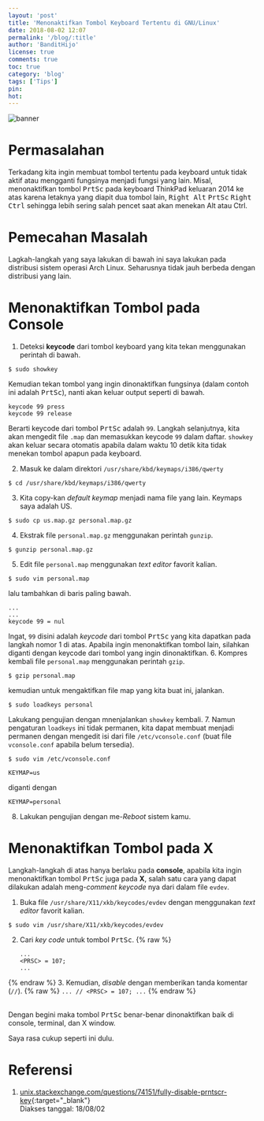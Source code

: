 ```yaml
---
layout: 'post'
title: 'Menonaktifkan Tombol Keyboard Tertentu di GNU/Linux'
date: 2018-08-02 12:07
permalink: '/blog/:title'
author: 'BanditHijo'
license: true
comments: true
toc: true
category: 'blog'
tags: ['Tips']
pin:
hot:
---
```


<!-- BANNER OF THE POST -->
<img class="post-body-img" src="{{ site.lazyload.logo_blank_banner }}" data-echo="https://s20.postimg.cc/9myvdtav1/banner_post_19.png" alt="banner">

# Permasalahan
Terkadang kita ingin membuat tombol tertentu pada keyboard untuk tidak aktif atau mengganti fungsinya menjadi fungsi yang lain. Misal, menonaktifkan tombol <kbd>PrtSc</kbd> pada keyboard ThinkPad keluaran 2014 ke atas karena letaknya yang diapit dua tombol lain, <kbd>Right Alt</kbd> <kbd>PrtSc</kbd> <kbd>Right Ctrl</kbd> sehingga lebih sering salah pencet saat akan menekan Alt atau Ctrl.

# Pemecahan Masalah

Lagkah-langkah yang saya lakukan di bawah ini saya lakukan pada distribusi sistem operasi Arch Linux. Seharusnya tidak jauh berbeda dengan distribusi yang lain.

# Menonaktifkan Tombol pada Console

1. Deteksi **keycode** dari tombol keyboard yang kita tekan menggunakan perintah di bawah.
```
$ sudo showkey
```
Kemudian tekan tombol yang ingin dinonaktifkan fungsinya (dalam contoh ini adalah <kbd>PrtSc</kbd>), nanti akan keluar output seperti di bawah.
```
keycode 99 press
keycode 99 release
```
Berarti keycode dari tombol <kbd>PrtSc</kbd> adalah `99`.
Langkah selanjutnya, kita akan mengedit file `.map` dan memasukkan keycode `99` dalam daftar. `showkey` akan keluar secara otomatis apabila dalam waktu 10 detik kita tidak menekan tombol apapun pada keyboard.

2. Masuk ke dalam direktori `/usr/share/kbd/keymaps/i386/qwerty`
```
$ cd /usr/share/kbd/keymaps/i386/qwerty
```
3. Kita copy-kan *default keymap* menjadi nama file yang lain. Keymaps saya adalah US.
```
$ sudo cp us.map.gz personal.map.gz
```
4. Ekstrak file `personal.map.gz` menggunakan perintah `gunzip`.
```
$ gunzip personal.map.gz
```
5. Edit file `personal.map` menggunakan *text editor* favorit kalian.
```
$ sudo vim personal.map
```
lalu tambahkan di baris paling bawah.
```
...
...
keycode 99 = nul
```
Ingat, `99` disini adalah *keycode* dari tombol <kbd>PrtSc</kbd> yang kita dapatkan pada langkah nomor 1 di atas. Apabila ingin menonaktifkan tombol lain, silahkan diganti dengan keycode dari tombol yang ingin dinonaktifkan.
6. Kompres kembali file `personal.map` menggunakan perintah `gzip`.
```
$ gzip personal.map
```
kemudian untuk mengaktifkan file map yang kita buat ini, jalankan.
```
$ sudo loadkeys personal
```
Lakukang pengujian dengan mnenjalankan `showkey` kembali.
7. Namun pengaturan `loadkeys` ini tidak permanen, kita dapat membuat menjadi permanen dengan mengedit isi dari file `/etc/vconsole.conf` (buat file `vconsole.conf` apabila belum tersedia).
```
$ sudo vim /etc/vconsole.conf
```
```
KEYMAP=us
```
diganti dengan
```
KEYMAP=personal
```
8. Lakukan pengujian dengan me-*Reboot* sistem kamu.

# Menonaktifkan Tombol pada X
Langkah-langkah di atas hanya berlaku pada **console**, apabila kita ingin menonaktifkan tombol <kbd>PrtSc</kbd> juga pada **X**, salah satu cara yang dapat dilakukan adalah meng-*comment* *keycode* nya dari dalam file `evdev`.

1. Buka file `/usr/share/X11/xkb/keycodes/evdev` dengan menggunakan *text editor* favorit kalian.
```
$ sudo vim /usr/share/X11/xkb/keycodes/evdev
```
2. Cari *key code* untuk tombol <kbd>PrtSc</kbd>.
{% raw %}
    ```
    ...
    <PRSC> = 107;
    ...
    ```
{% endraw %}
3. Kemudian, *disable* dengan memberikan tanda komentar (`//`).
{% raw %}
    ```
    ...
    // <PRSC> = 107;
    ...
    ```
{% endraw %}

<br>
Dengan begini maka tombol <kbd>PrtSc</kbd> benar-benar dinonaktifkan baik di console, terminal, dan X window.

Saya rasa cukup seperti ini dulu.

# Referensi

1. [unix.stackexchange.com/questions/74151/fully-disable-prntscr-key](https://unix.stackexchange.com/questions/74151/fully-disable-prntscr-key){:target="_blank"}
<br>Diakses tanggal: 18/08/02
